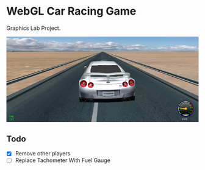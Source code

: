 
# WebGL Car Racing Game

Graphics Lab Project.

![Screenshot](screenshot.png)

## Todo

- [x] Remove other players
- [ ] Replace Tachometer With Fuel Gauge
